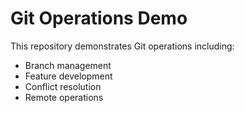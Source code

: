 # Git Operations Demo
This repository demonstrates Git operations including:
- Branch management
- Feature development
- Conflict resolution
- Remote operations
